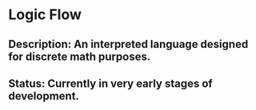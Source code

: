 # Logic Flow

## Description: An interpreted language designed for **discrete math** purposes.

## Status: Currently in **very early** stages of development.
